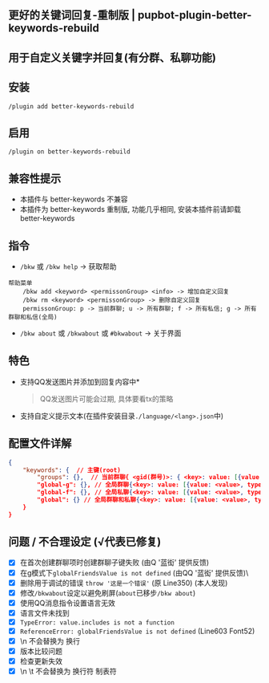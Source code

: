 ## 更好的关键词回复-重制版 | pupbot-plugin-better-keywords-rebuild
## 用于自定义关键字并回复(有分群、私聊功能)

## 安装
```
/plugin add better-keywords-rebuild
```

## 启用
```
/plugin on better-keywords-rebuild
```

## 兼容性提示
* 本插件与 better-keywords 不兼容
* 本插件为 better-keywords 重制版, 功能几乎相同, 安装本插件前请卸载 better-keywords

## 指令
* `/bkw` 或 `/bkw help` -> 获取帮助
```
帮助菜单
	/bkw add <keyword> <permissonGroup> <info> -> 增加自定义回复
	/bkw rm <keyword> <permissonGroup> -> 删除自定义回复
	permissonGroup: p -> 当前群聊; u -> 所有群聊; f -> 所有私信; g -> 所有群聊和私信(全局)
```
* `/bkw about` 或 `/bkwabout` 或 `#bkwabout` -> 关于界面

## 特色
* 支持QQ发送图片并添加到回复内容中*
  > QQ发送图片可能会过期, 具体要看tx的策略
<!-- * 支持加载js脚本(自动调用main函数) *[js脚本开发文档](./jsdocxs/START.md)* -->
<!-- * 支持js脚本热加载(在调用前自动刷新) -->
<!-- * 支持js脚本使用 oicq 的 segment 等内置方法发送消息 -->
* 支持自定义提示文本(在插件安装目录`./language/<lang>.json`中)

## 配置文件详解

```json
{
    "keywords": {  // 主键(root)
        "groups": {},  // 当前群聊{ <gid(群号)>: { <key>: value: [{value: <value>, type: <type>}], extra: {}} } }
        "global-g": {}, // 全局群聊{<key>: value: [{value: <value>, type: <type>}], extra: {}}
        "global-f": {}, // 全局私聊{<key>: value: [{value: <value>, type: <type>}], extra: {}}
        "global": {} // 全局群聊和私聊{<key>: value: [{value: <value>, type: <type>}], extra: {}}
    }
}
```
<!-- * 兼容 `{<key>: <value>}`, 默认type为text(仅文本) -->

## 问题 / 不合理设定 (√代表已修复)
- [x] 在首次创建群聊项时创建群聊子键失败  (由Q '蓝衒' 提供反馈)
- [x] 在g模式下`globalFriendsValue is not defined`  (由QQ '蓝衒' 提供反馈)\
- [x] 删除用于调试的错误 `throw '这是一个错误'` (原 Line350)  (本人发现)
- [x] 修改`/bkwabout`设定以避免刷屏(`about`已移步`/bkw about`)
- [x] 使用QQ消息指令设置语言无效
- [x] 语言文件未找到
- [x] `TypeError: value.includes is not a function`
- [x] `ReferenceError: globalFriendsValue is not defined` (Line603 Font52)
- [x] \n 不会替换为 换行
- [x] 版本比较问题
- [x] 检查更新失效
- [x] \n \t 不会替换为 换行符 制表符
